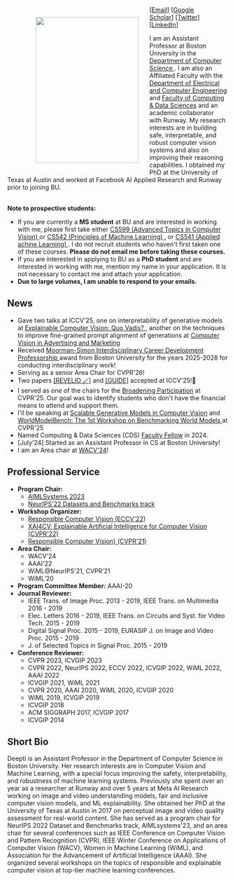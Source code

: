 <br>
<figure>
 <img align="left" src="/assets/img/deepti-profile-oct25.png" width="235" height="333" hspace="25" vspace="25">
<figcaption> [<a href="mailto: dghadiya [at] bu [dot] edu">Email</a>] [<a href="https://scholar.google.com/citations?user=NyKCrmoAAAAJ&hl=en&authuser=1">Google Scholar</a>] 
 [<a href="https://twitter.com/deeptigp">Twitter</a>] 
 [<a href="https://www.linkedin.com/in/deeptigp/">LinkedIn</a>] 
</figcaption>
</figure>
I am an Assistant Professor at Boston University in the <a href="https://www.bu.edu/cs/"> Department of Computer Science </a>. I am also an Affiliated Faculty with the <a href="https://www.bu.edu/eng/academics/departments-and-divisions/electrical-and-computer-engineering/"> Department of Electrical and Computer Engineering</a> and <a href="https://www.bu.edu/cds-faculty/"> Faculty of Computing & Data Sciences</a> and an academic collaborator with Runway. My research interests are in building safe, interpretable, and robust computer vision systems and also on improving their reasoning capabilities. I obtained my PhD at the University of Texas at Austin and worked at Facebook AI Applied Research and Runway prior to joining BU.
<br> <br>

**Note to prospective students:**
- If you are currently a **MS student** at BU and are interested in working with me, please first take either <a href="https://docs.google.com/document/d/e/2PACX-1vSiLhPTTrSwnJKsfEQBB5QfnJV__sYH1iMlDXggRxgKzQb-TvTneWEX0JrFZhjFE8va7ZZbhgT0emWX/pub"> CS599 (Advanced Topics in Computer Vision) </a> or <a href="https://sites.google.com/view/cs542fall2025"> CS542 (Principles of Machine Learning) </a>, or <a href="https://docs.google.com/document/d/e/2PACX-1vQ-JiPOb-4qfGpleLgKZ3EuX17gwojbG_vs7Fz66w5UskvLsmR6Q0y1PkLfEVGIBbUNxpOAl9up5I8n/pub"> CS541 (Applied achine Learning) </a>. I do not recruit students who haven't first taken one of these courses. **Please do not email me before taking these courses.**
- If you are interested in applying to BU as a **PhD student** and are interested in working with me, mention my name in your application. It is not necessary to contact me and attach your application.
- **Due to large volumes, I am unable to respond to your emails.**

## News
- Gave two talks at ICCV'25, one on interpretability of generative models at <a href="https://excv-workshop.github.io/" >Explainable Computer Vision: Quo Vadis? </a>, another on the techniques to improve fine-grained prompt alignment of generations at <a href="https://cvam-workshop.github.io/"> Computer Vision in Advertising and Marketing </a> 
- Received <a href="https://www.bu.edu/articles/2025/bu-junior-faculty-career-development-professors/"> Moorman-Simon Interdisciplinary Career Development Professorship </a> award from Boston University for the years 2025-2028 for conducting interdisciplinary work!  
- Serving as a senior Area Chair for CVPR'26!
- Two papers <a href="https://arxiv.org/pdf/2411.16725">[REVELIO 🪄]</a> and <a href="https://arxiv.org/pdf/2503.06698"> [GUIDE]</a> accepted at ICCV'25!🎉
- I served as one of the chairs for the <a href="https://cvpr.thecvf.com/Conferences/2025/Organizers"> Broadening Participation</a> at CVPR'25. Our goal was to identify students who don't have the financial means to attend and support them. 
- I'll be speaking at <a href="https://vision-x-nyu.github.io/scalable-vision-cvpr2025/"> Scalable Generative Models in Computer Vision</a> and <a href="https://worldmodelbench.github.io/"> WorldModelBench: The 1st Workshop on Benchmarking World Models </a> at CVPR'25
-  Named Computing & Data Sciences (CDS) <a href="https://www.bu.edu/cds-faculty/culture-community/faculty/faculty-fellows/">Faculty Fellow</a> in 2024.
- [July'24] Started as an Assistant Professor in CS at Boston University! 
- I am an Area chair at <a href="https://wacv2024.thecvf.com/"> WACV'24</a>!


## Professional Service
- **Program Chair:**
    - <a href="https://www.aimlsystems.org/2023/">AIMLSystems 2023</a>
    - <a href="https://neurips.cc/Conferences/2022/CallForDatasetsBenchmarks">NeurIPS'22 Datasets and Benchmarks track </a>
- **Workshop Organizer:** 
   - <a href="https://sites.google.com/view/rcv-at-eccv-2022/home"> Responsible Computer Vision (ECCV'22) </a>
   - <a href="https://xai4cv.github.io/workshop"> XAI4CV: Explainable Artificial Intelligence for Computer Vision (CVPR'22) </a>
   - <a href="https://sites.google.com/view/rcv-cvpr2021"> Responsible Computer Vision} (CVPR'21) </a>
- **Area Chair:**
    - WACV'24
    - AAAI'22
    - WiML@NeurIPS'21, CVPR’21
    - WiML’20
- **Program Committee Member:** AAAI-20
- **Journal Reviewer:** 
   - IEEE Trans. of Image Proc. 2013 - 2019, IEEE Trans. on Multimedia 2016 - 2019
   - Elec. Letters 2016 - 2019, IEEE Trans. on Circuits and Syst. for Video Tech. 2015 - 2019
   - Digital Signal Proc. 2015 - 2019, EURASIP J. on Image and Video Proc. 2015 - 2019
   - J. of Selected Topics in Signal Proc. 2015 - 2019
- **Conference Reviewer:** 
    - CVPR 2023, ICVGIP 2023
    - CVPR 2022, NeurIPS 2022, ECCV 2022, ICVGIP 2022, WiML 2022, AAAI 2022
    - ICVGIP 2021, WiML 2021
    - CVPR 2020, AAAI 2020, WiML 2020, ICVGIP 2020
    - WiML 2019, ICVGIP 2019
    - ICVGIP 2018
    - ACM SIGGRAPH 2017, ICVGIP 2017
    - ICVGIP 2014
 
## Short Bio
Deepti is an Assistant Professor in the Department of Computer Science in Boston University. Her research interests are in Computer Vision and Machine Learning, with a special focus improving the safety, interpretability, and robustness of machine learning systems. Previously she spent over an year as a researcher at Runway and over 5 years at Meta AI Research working on image and video understanding models, fair and inclusive computer vision models, and ML explainability. She obtained her PhD at the University of Texas at Austin in 2017 on perceptual image and video quality assessment for real-world content. She has served as a program chair for NeurIPS 2022 Dataset and Benchmarks track, AIMLsystems'23, and an area chair for several conferences such as IEEE Conference on Computer Vision and Pattern Recognition (CVPR), IEEE Winter Conference on Applications of Computer Vision (WACV), Women in Machine Learning (WiML), and Association for the Advancement of Artificial Intelligence (AAAI). She organized several workshops on the topics of responsible and explainable computer vision at top-tier machine learning conferences.

